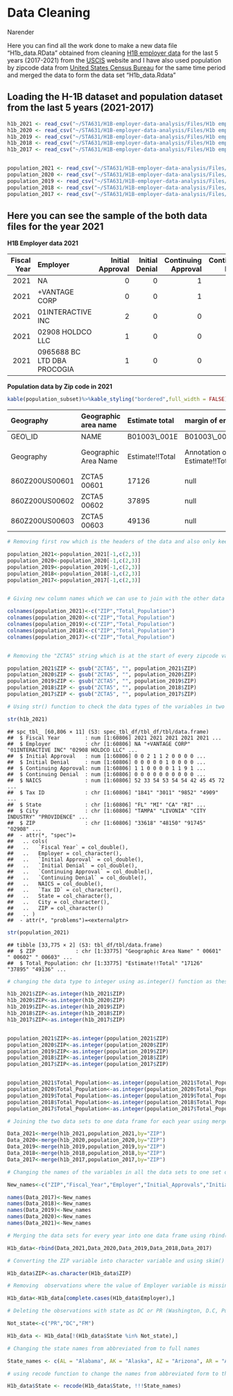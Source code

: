 Data Cleaning
================
Narender

Here you can find all the work done to make a new data file
“H1b\_data.RData” obtained from cleaning [H1B employer
data](https://www.uscis.gov/tools/reports-and-studies/h-1b-employer-data-hub)
for the last 5 years (2017-2021) from the
[USCIS](https://www.uscis.gov/) website and I have also used population
by zipcode data from [United States Census
Bureau](https://data.census.gov/) for the same time period and merged
the data to form the data set “H1b\_data.Rdata”

## Loading the H-1B dataset and population dataset from the last 5 years (2021-2017)

``` r
h1b_2021 <- read_csv("~/STA631/H1B-employer-data-analysis/Files/H1b employer datafiles/2021.csv",guess_max = 60806,show_col_types = FALSE)
h1b_2020 <- read_csv("~/STA631/H1B-employer-data-analysis/Files/H1b employer datafiles/2020.csv",guess_max = 60806,show_col_types = FALSE)
h1b_2019 <- read_csv("~/STA631/H1B-employer-data-analysis/Files/H1b employer datafiles/2019.csv",guess_max = 60806,show_col_types = FALSE)
h1b_2018 <- read_csv("~/STA631/H1B-employer-data-analysis/Files/H1b employer datafiles/2018.csv",guess_max = 60806,show_col_types = FALSE)
h1b_2017 <- read_csv("~/STA631/H1B-employer-data-analysis/Files/H1b employer datafiles/2017.csv",guess_max = 60806,show_col_types = FALSE)


population_2021 <- read_csv("~/STA631/H1B-employer-data-analysis/Files/Population datafiles/ACSDT5Y2021.B01003-Data.csv",show_col_types = FALSE,col_names = c("Geography","Geographic area name","Estimate total","margin of error","Annotation of margin of error","Annotation of estimate","NA"))
population_2020 <- read_csv("~/STA631/H1B-employer-data-analysis/Files/Population datafiles/ACSDT5Y2020.B01003-Data.csv",show_col_types = FALSE,col_names = c("Geography","Geographic area name","Estimate total","margin of error","Annotation of margin of error","Annotation of estimate","NA"))
population_2019 <- read_csv("~/STA631/H1B-employer-data-analysis/Files/Population datafiles/ACSDT5Y2019.B01003-Data.csv",show_col_types = FALSE,col_names = c("Geography","Geographic area name","Estimate total","margin of error","Annotation of margin of error","Annotation of estimate","NA"))
population_2018 <- read_csv("~/STA631/H1B-employer-data-analysis/Files/Population datafiles/ACSDT5Y2018.B01003-Data.csv",show_col_types = FALSE,col_names = c("Geography","Geographic area name","Estimate total","margin of error","Annotation of margin of error","Annotation of estimate","NA"))
population_2017 <- read_csv("~/STA631/H1B-employer-data-analysis/Files/Population datafiles/ACSDT5Y2017.B01003-Data.csv",show_col_types = FALSE,col_names = c("Geography","Geographic area name","Estimate total","margin of error","Annotation of margin of error","Annotation of estimate","NA"))
```

## Here you can see the sample of the both data files for the year 2021

**H1B Employer data 2021**

<table class="table table-bordered" style="width: auto !important; margin-left: auto; margin-right: auto;">
<thead>
<tr>
<th style="text-align:right;">
Fiscal Year
</th>
<th style="text-align:left;">
Employer
</th>
<th style="text-align:right;">
Initial Approval
</th>
<th style="text-align:right;">
Initial Denial
</th>
<th style="text-align:right;">
Continuing Approval
</th>
<th style="text-align:right;">
Continuing Denial
</th>
<th style="text-align:right;">
NAICS
</th>
<th style="text-align:left;">
Tax ID
</th>
<th style="text-align:left;">
State
</th>
<th style="text-align:left;">
City
</th>
<th style="text-align:left;">
ZIP
</th>
</tr>
</thead>
<tbody>
<tr>
<td style="text-align:right;">
2021
</td>
<td style="text-align:left;">
NA
</td>
<td style="text-align:right;">
0
</td>
<td style="text-align:right;">
0
</td>
<td style="text-align:right;">
1
</td>
<td style="text-align:right;">
0
</td>
<td style="text-align:right;">
52
</td>
<td style="text-align:left;">
1841
</td>
<td style="text-align:left;">
FL
</td>
<td style="text-align:left;">
TAMPA
</td>
<td style="text-align:left;">
33618
</td>
</tr>
<tr>
<td style="text-align:right;">
2021
</td>
<td style="text-align:left;">
+VANTAGE CORP
</td>
<td style="text-align:right;">
0
</td>
<td style="text-align:right;">
0
</td>
<td style="text-align:right;">
1
</td>
<td style="text-align:right;">
0
</td>
<td style="text-align:right;">
33
</td>
<td style="text-align:left;">
3011
</td>
<td style="text-align:left;">
MI
</td>
<td style="text-align:left;">
LIVONIA
</td>
<td style="text-align:left;">
48150
</td>
</tr>
<tr>
<td style="text-align:right;">
2021
</td>
<td style="text-align:left;">
01INTERACTIVE INC
</td>
<td style="text-align:right;">
2
</td>
<td style="text-align:right;">
0
</td>
<td style="text-align:right;">
0
</td>
<td style="text-align:right;">
0
</td>
<td style="text-align:right;">
54
</td>
<td style="text-align:left;">
9852
</td>
<td style="text-align:left;">
CA
</td>
<td style="text-align:left;">
CITY INDUSTRY
</td>
<td style="text-align:left;">
91745
</td>
</tr>
<tr>
<td style="text-align:right;">
2021
</td>
<td style="text-align:left;">
02908 HOLDCO LLC
</td>
<td style="text-align:right;">
1
</td>
<td style="text-align:right;">
0
</td>
<td style="text-align:right;">
0
</td>
<td style="text-align:right;">
0
</td>
<td style="text-align:right;">
53
</td>
<td style="text-align:left;">
4909
</td>
<td style="text-align:left;">
RI
</td>
<td style="text-align:left;">
PROVIDENCE
</td>
<td style="text-align:left;">
02908
</td>
</tr>
<tr>
<td style="text-align:right;">
2021
</td>
<td style="text-align:left;">
0965688 BC LTD DBA PROCOGIA
</td>
<td style="text-align:right;">
1
</td>
<td style="text-align:right;">
0
</td>
<td style="text-align:right;">
0
</td>
<td style="text-align:right;">
0
</td>
<td style="text-align:right;">
54
</td>
<td style="text-align:left;">
209
</td>
<td style="text-align:left;">
WA
</td>
<td style="text-align:left;">
BELLEVUE
</td>
<td style="text-align:left;">
98006
</td>
</tr>
</tbody>
</table>

**Population data by Zip code in 2021**

``` r
kable(population_subset)%>%kable_styling("bordered",full_width = FALSE)
```

<table class="table table-bordered" style="width: auto !important; margin-left: auto; margin-right: auto;">
<thead>
<tr>
<th style="text-align:left;">
Geography
</th>
<th style="text-align:left;">
Geographic area name
</th>
<th style="text-align:left;">
Estimate total
</th>
<th style="text-align:left;">
margin of error
</th>
<th style="text-align:left;">
Annotation of margin of error
</th>
<th style="text-align:left;">
Annotation of estimate
</th>
<th style="text-align:left;">
NA
</th>
</tr>
</thead>
<tbody>
<tr>
<td style="text-align:left;">
GEO\_ID
</td>
<td style="text-align:left;">
NAME
</td>
<td style="text-align:left;">
B01003\_001E
</td>
<td style="text-align:left;">
B01003\_001EA
</td>
<td style="text-align:left;">
B01003\_001M
</td>
<td style="text-align:left;">
B01003\_001MA
</td>
<td style="text-align:left;">
NA
</td>
</tr>
<tr>
<td style="text-align:left;">
Geography
</td>
<td style="text-align:left;">
Geographic Area Name
</td>
<td style="text-align:left;">
Estimate!!Total
</td>
<td style="text-align:left;">
Annotation of Estimate!!Total
</td>
<td style="text-align:left;">
Margin of Error!!Total
</td>
<td style="text-align:left;">
Annotation of Margin of Error!!Total
</td>
<td style="text-align:left;">
NA
</td>
</tr>
<tr>
<td style="text-align:left;">
860Z200US00601
</td>
<td style="text-align:left;">
ZCTA5 00601
</td>
<td style="text-align:left;">
17126
</td>
<td style="text-align:left;">
null
</td>
<td style="text-align:left;">
429
</td>
<td style="text-align:left;">
null
</td>
<td style="text-align:left;">
NA
</td>
</tr>
<tr>
<td style="text-align:left;">
860Z200US00602
</td>
<td style="text-align:left;">
ZCTA5 00602
</td>
<td style="text-align:left;">
37895
</td>
<td style="text-align:left;">
null
</td>
<td style="text-align:left;">
279
</td>
<td style="text-align:left;">
null
</td>
<td style="text-align:left;">
NA
</td>
</tr>
<tr>
<td style="text-align:left;">
860Z200US00603
</td>
<td style="text-align:left;">
ZCTA5 00603
</td>
<td style="text-align:left;">
49136
</td>
<td style="text-align:left;">
null
</td>
<td style="text-align:left;">
841
</td>
<td style="text-align:left;">
null
</td>
<td style="text-align:left;">
NA
</td>
</tr>
</tbody>
</table>

``` r
# Removing first row which is the headers of the data and also only keeping the zip code,total_population columns which we are going to use for this analysis

population_2021<-population_2021[-1,c(2,3)]
population_2020<-population_2020[-1,c(2,3)]
population_2019<-population_2019[-1,c(2,3)]
population_2018<-population_2018[-1,c(2,3)]
population_2017<-population_2017[-1,c(2,3)]


# Giving new column names which we can use to join with the other data sets

colnames(population_2021)<-c("ZIP","Total_Population")
colnames(population_2020)<-c("ZIP","Total_Population")
colnames(population_2019)<-c("ZIP","Total_Population")
colnames(population_2018)<-c("ZIP","Total_Population")
colnames(population_2017)<-c("ZIP","Total_Population")


# Removing the "ZCTA5" string which is at the start of every zipcode value in ZIP Variable as it means " Zipcode Tabluation Area"

population_2021$ZIP <- gsub("ZCTA5", "", population_2021$ZIP)
population_2020$ZIP <- gsub("ZCTA5", "", population_2020$ZIP)
population_2019$ZIP <- gsub("ZCTA5", "", population_2019$ZIP)
population_2018$ZIP <- gsub("ZCTA5", "", population_2018$ZIP)
population_2017$ZIP <- gsub("ZCTA5", "", population_2017$ZIP)
```

``` r
# Using str() function to check the data types of the variables in two data frames

str(h1b_2021)
```

    ## spc_tbl_ [60,806 × 11] (S3: spec_tbl_df/tbl_df/tbl/data.frame)
    ##  $ Fiscal Year        : num [1:60806] 2021 2021 2021 2021 2021 ...
    ##  $ Employer           : chr [1:60806] NA "+VANTAGE CORP" "01INTERACTIVE INC" "02908 HOLDCO LLC" ...
    ##  $ Initial Approval   : num [1:60806] 0 0 2 1 1 2 0 0 0 0 ...
    ##  $ Initial Denial     : num [1:60806] 0 0 0 0 0 1 0 0 0 0 ...
    ##  $ Continuing Approval: num [1:60806] 1 1 0 0 0 0 1 1 9 1 ...
    ##  $ Continuing Denial  : num [1:60806] 0 0 0 0 0 0 0 0 0 0 ...
    ##  $ NAICS              : num [1:60806] 52 33 54 53 54 54 42 45 45 72 ...
    ##  $ Tax ID             : chr [1:60806] "1841" "3011" "9852" "4909" ...
    ##  $ State              : chr [1:60806] "FL" "MI" "CA" "RI" ...
    ##  $ City               : chr [1:60806] "TAMPA" "LIVONIA" "CITY INDUSTRY" "PROVIDENCE" ...
    ##  $ ZIP                : chr [1:60806] "33618" "48150" "91745" "02908" ...
    ##  - attr(*, "spec")=
    ##   .. cols(
    ##   ..   `Fiscal Year` = col_double(),
    ##   ..   Employer = col_character(),
    ##   ..   `Initial Approval` = col_double(),
    ##   ..   `Initial Denial` = col_double(),
    ##   ..   `Continuing Approval` = col_double(),
    ##   ..   `Continuing Denial` = col_double(),
    ##   ..   NAICS = col_double(),
    ##   ..   `Tax ID` = col_character(),
    ##   ..   State = col_character(),
    ##   ..   City = col_character(),
    ##   ..   ZIP = col_character()
    ##   .. )
    ##  - attr(*, "problems")=<externalptr>

``` r
str(population_2021)
```

    ## tibble [33,775 × 2] (S3: tbl_df/tbl/data.frame)
    ##  $ ZIP             : chr [1:33775] "Geographic Area Name" " 00601" " 00602" " 00603" ...
    ##  $ Total_Population: chr [1:33775] "Estimate!!Total" "17126" "37895" "49136" ...

``` r
# changing the data type to integer using as.integer() function as these variables are of type character

h1b_2021$ZIP<-as.integer(h1b_2021$ZIP)
h1b_2020$ZIP<-as.integer(h1b_2020$ZIP)
h1b_2019$ZIP<-as.integer(h1b_2019$ZIP)
h1b_2018$ZIP<-as.integer(h1b_2018$ZIP)
h1b_2017$ZIP<-as.integer(h1b_2017$ZIP)


population_2021$ZIP<-as.integer(population_2021$ZIP)
population_2020$ZIP<-as.integer(population_2020$ZIP)
population_2019$ZIP<-as.integer(population_2019$ZIP)
population_2018$ZIP<-as.integer(population_2018$ZIP)
population_2017$ZIP<-as.integer(population_2017$ZIP)


population_2021$Total_Population<-as.integer(population_2021$Total_Population)
population_2020$Total_Population<-as.integer(population_2020$Total_Population)
population_2019$Total_Population<-as.integer(population_2019$Total_Population)
population_2018$Total_Population<-as.integer(population_2018$Total_Population)
population_2017$Total_Population<-as.integer(population_2017$Total_Population)
```

``` r
# Joining the two data sets to one data frame for each year using merge() function

Data_2021<-merge(h1b_2021,population_2021,by="ZIP")
Data_2020<-merge(h1b_2020,population_2020,by="ZIP")
Data_2019<-merge(h1b_2019,population_2019,by="ZIP")
Data_2018<-merge(h1b_2018,population_2018,by="ZIP")
Data_2017<-merge(h1b_2017,population_2017,by="ZIP")
```

``` r
# Changing the names of the variables in all the data sets to one set of variable names to maintain the consistency and also to merge the Datasets

New_names<-c("ZIP","Fiscal_Year","Employer","Initial_Approvals","Initial_Denials","Continuing_Approvals","Continuing_Denials","NAICS","Tax_id","State","City","Total_population")

names(Data_2017)<-New_names
names(Data_2018)<-New_names
names(Data_2019)<-New_names
names(Data_2020)<-New_names
names(Data_2021)<-New_names
```

``` r
# Merging the data sets for every year into one data frame using rbind() function

H1b_data<-rbind(Data_2021,Data_2020,Data_2019,Data_2018,Data_2017)

# Converting the ZIP variable into character variable and using skim() function to explore the data and find any missing values

H1b_data$ZIP<-as.character(H1b_data$ZIP)
```

``` r
# Removing  observations where the value of Employer variable is missing using complete.cases() function

H1b_data<-H1b_data[complete.cases(H1b_data$Employer),]
```

``` r
# Deleting the observations with state as DC or PR (Washington, D.C, Puerto Rico) as they are not states in the US map

Not_state<-c("PR","DC","FM")

H1b_data <- H1b_data[!(H1b_data$State %in% Not_state),]
```

``` r
# Changing the state names from abbreviated from to full names

State_names <- c(AL = "Alabama", AK = "Alaska", AZ = "Arizona", AR = "Arkansas", CA = "California", CO = "Colorado", CT = "Connecticut", DE = "Delaware", FL = "Florida", GA = "Georgia", HI = "Hawaii", ID = "Idaho", IL = "Illinois", IN = "Indiana", IA = "Iowa", KS = "Kansas", KY = "Kentucky", LA = "Louisiana", ME = "Maine", MD = "Maryland", MA = "Massachusetts", MI = "Michigan", MN = "Minnesota", MS = "Mississippi", MO = "Missouri", MT = "Montana", NE = "Nebraska", NV = "Nevada", NH = "New Hampshire", NJ = "New Jersey", NM = "New Mexico", NY = "New York", NC = "North Carolina", ND = "North Dakota", OH = "Ohio", OK = "Oklahoma", OR = "Oregon", PA = "Pennsylvania", RI = "Rhode Island", SC = "South Carolina", SD = "South Dakota", TN = "Tennessee", TX = "Texas", UT = "Utah", VT = "Vermont", VA = "Virginia", WA = "Washington", WV = "West Virginia", WI = "Wisconsin", WY = "Wyoming")

# using recode function to change the names from abbreviated form to their full names

H1b_data$State <- recode(H1b_data$State, !!!State_names)
```
